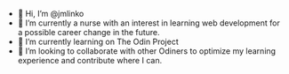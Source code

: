 - 👋 Hi, I’m @jmlinko
- 👀 I’m currently a nurse with an interest in learning web development for a possible career change in the future. 
- 🌱 I’m currently learning on The Odin Project
- 💞️ I’m looking to collaborate with other Odiners to optimize my learning experience and contribute where I can. 


<!---
jmlinko/jmlinko is a ✨ special ✨ repository because its `README.md` (this file) appears on your GitHub profile.
You can click the Preview link to take a look at your changes.
--->
